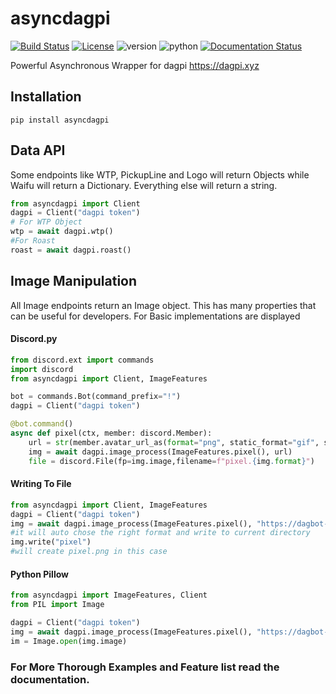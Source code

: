 # asyncdagpi

[![Build Status](https://travis-ci.com/Daggy1234/asyncdagpi.svg?branch=master)](https://travis-ci.com/Daggy1234/asyncdagpi) [![License](https://img.shields.io/github/license/daggy1234/asyncdagpi)](https://mit-license.org/) ![version](https://img.shields.io/pypi/v/asyncdagpi) ![python](https://img.shields.io/pypi/pyversions/asyncdagpi) [![Documentation Status](https://readthedocs.org/projects/asyncdagpi/badge/?version=latest)](https://asyncdagpi.readthedocs.io/en/latest/?badge=latest)

Powerful Asynchronous Wrapper for dagpi https://dagpi.xyz

Installation
----

```shell script
pip install asyncdagpi
```

Data API
---

Some endpoints like WTP, PickupLine and Logo will return Objects while Waifu will return a Dictionary. Everything else will return a string.
```python
from asyncdagpi import Client
dagpi = Client("dagpi token")
# For WTP Object
wtp = await dagpi.wtp()
#For Roast
roast = await dagpi.roast()
```

Image Manipulation
---
All Image endpoints return an Image object. This has many properties that can be useful for developers. For Basic implementations are displayed

#### Discord.py

```python
from discord.ext import commands
import discord
from asyncdagpi import Client, ImageFeatures

bot = commands.Bot(command_prefix="!")
dagpi = Client("dagpi token")

@bot.command()
async def pixel(ctx, member: discord.Member):
    url = str(member.avatar_url_as(format="png", static_format="gif", size=1024))
    img = await dagpi.image_process(ImageFeatures.pixel(), url)
    file = discord.File(fp=img.image,filename=f"pixel.{img.format}")

```

#### Writing To File

```python
from asyncdagpi import Client, ImageFeatures
dagpi = Client("dagpi token")
img = await dagpi.image_process(ImageFeatures.pixel(), "https://dagbot-is.the-be.st/logo.png")
#it will auto chose the right format and write to current directory
img.write("pixel")
#will create pixel.png in this case
```
#### Python Pillow
```python
from asyncdagpi import ImageFeatures, Client
from PIL import Image

dagpi = Client("dagpi token")
img = await dagpi.image_process(ImageFeatures.pixel(), "https://dagbot-is.the-be.st/logo.png")
im = Image.open(img.image)
```


### For More Thorough Examples and Feature list read the documentation.

